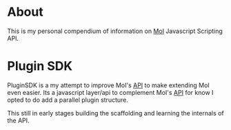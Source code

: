 # About

This is my personal compendium of information on [MoI](http://moi3d.com) Javascript Scripting API.

# Plugin SDK

PluginSDK is a my attempt to improve MoI's [API](doc_api.md) to make extending MoI even easier. Its a javascript layer/api to complement MoI's [API](doc_api.md) for know I opted to do add a parallel plugin structure.

This still in early stages building the scaffolding and learning the internals of the API.


